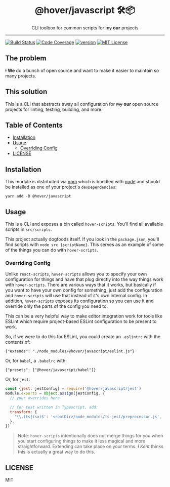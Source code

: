 <div align="center">
<h1>@hover/javascript 🛠📦</h1>

<p>CLI toolbox for common scripts for <del>my</del> <strong>our</strong> projects</p>
</div>

<hr />

[![Build Status][build-badge]][build]
[![Code Coverage][coverage-badge]][coverage]
[![version][version-badge]][package]
[![MIT License][license-badge]][license]

## The problem

~~I~~ **We** do a bunch of open source and want to make it easier to maintain so many
projects.

## This solution

This is a CLI that abstracts away all configuration for ~~my~~ **our** open source projects
for linting, testing, building, and more.

## Table of Contents

<!-- START doctoc generated TOC please keep comment here to allow auto update -->
<!-- DON'T EDIT THIS SECTION, INSTEAD RE-RUN doctoc TO UPDATE -->

- [Installation](#installation)
- [Usage](#usage)
  - [Overriding Config](#overriding-config)
- [LICENSE](#license)

<!-- END doctoc generated TOC please keep comment here to allow auto update -->

## Installation

This module is distributed via [npm][npm] which is bundled with [node][node] and
should be installed as one of your project's `devDependencies`:

```
yarn add -D @hover/javascript
```

## Usage

This is a CLI and exposes a bin called `hover-scripts`. You'll find all available scripts in `src/scripts`.

This project actually dogfoods itself. If you look in the `package.json`, you'll
find scripts with `node src {scriptName}`. This serves as an example of some
of the things you can do with `hover-scripts`.

### Overriding Config

Unlike `react-scripts`, `hover-scripts` allows you to specify your own
configuration for things and have that plug directly into the way things work
with `hover-scripts`. There are various ways that it works, but basically if you
want to have your own config for something, just add the configuration and
`hover-scripts` will use that instead of it's own internal config. In addition,
`hover-scripts` exposes its configuration so you can use it and override only
the parts of the config you need to.

This can be a very helpful way to make editor integration work for tools like
ESLint which require project-based ESLint configuration to be present to work.

So, if we were to do this for ESLint, you could create an `.eslintrc` with the
contents of:

```
{"extends": "./node_modules/@hover/javascript/eslint.js"}
```

Or, for `babel`, a `.babelrc` with:

```
{"presets": ["@hover/javascript/babel"]}
```

Or, for `jest`:

```javascript
const {jest: jestConfig} = require('@hover/javascript/jest')
module.exports = Object.assign(jestConfig, {
  // your overrides here

  // for test written in Typescript, add:
  transform: {
    '\\.(ts|tsx)$': '<rootDir>/node_modules/ts-jest/preprocessor.js',
  },
})
```

> Note: `hover-scripts` intentionally does not merge things for you when you start
> configuring things to make it less magical and more straightforward. Extending
> can take place on your terms. ~~I~~ _Kent_ thinks this is actually a great way to do this.

## LICENSE

MIT

[npm]: https://www.npmjs.com/
[node]: https://nodejs.org
[build-badge]: https://g.codefresh.io/api/badges/pipeline/hoverinc/%40hover%2Fjavascript?type=cf-1
[build]: https://g.codefresh.io/public/accounts/hoverinc/pipelines/5d4cb5d4e41f3722d4dfdb94
[coverage-badge]: https://img.shields.io/codecov/c/github/hoverinc/hover-javascript.svg?style=flat-square
[coverage]: https://codecov.io/github/hoverinc/hover-javascript
[version-badge]: https://img.shields.io/npm/v/@hover/javascript.svg?style=flat-square
[package]: https://www.npmjs.com/package/@hover/javascript
[license-badge]: https://img.shields.io/npm/l/@hover/javascript.svg?style=flat-square
[license]: https://github.com/hoverinc/hover-javascript/blob/master/LICENSE
